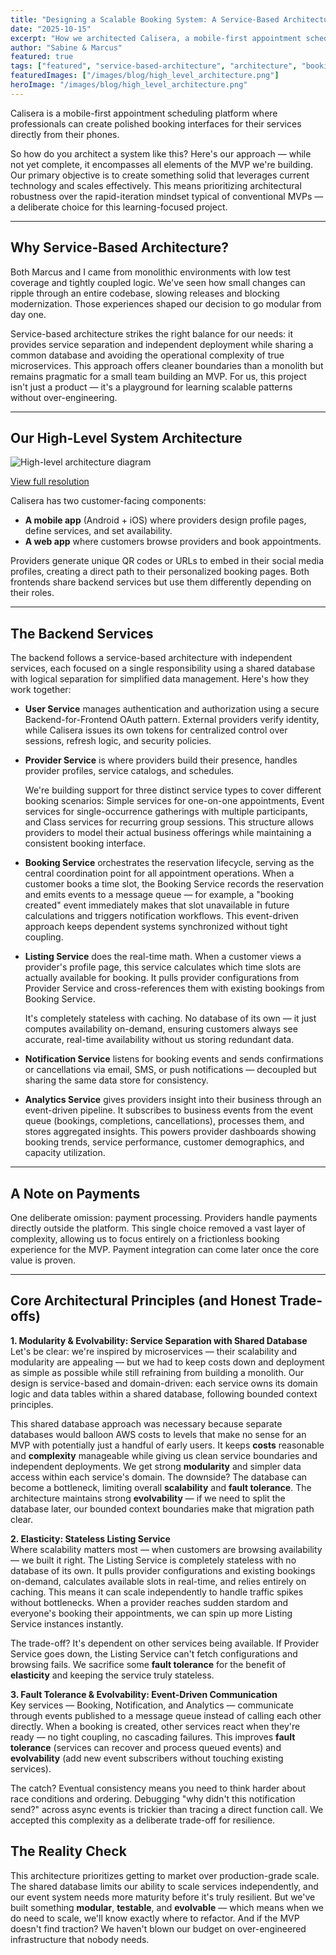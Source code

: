 ```yaml
---
title: "Designing a Scalable Booking System: A Service-Based Architecture"
date: "2025-10-15"
excerpt: "How we architected Calisera, a mobile-first appointment scheduling platform, using service-based architecture to balance scalability with the pragmatic realities of building an MVP."
author: "Sabine & Marcus"
featured: true
tags: ["featured", "service-based-architecture", "architecture", "booking-system", "mvp", "scalability"]
featuredImages: ["/images/blog/high_level_architecture.png"]
heroImage: "/images/blog/high_level_architecture.png"
---
```


Calisera is a mobile-first appointment scheduling platform where professionals can create polished booking interfaces for their services directly from their phones.

So how do you architect a system like this? Here's our approach — while not yet complete, it encompasses all elements of the MVP we're building. Our primary objective is to create something solid that leverages current technology and scales effectively. This means prioritizing architectural robustness over the rapid-iteration mindset typical of conventional MVPs — a deliberate choice for this learning-focused project.

---

## Why Service-Based Architecture?

Both Marcus and I came from monolithic environments with low test coverage and tightly coupled logic. We've seen how small changes can ripple through an entire codebase, slowing releases and blocking modernization. Those experiences shaped our decision to go modular from day one.

Service-based architecture strikes the right balance for our needs: it provides service separation and independent deployment while sharing a common database and avoiding the operational complexity of true microservices. This approach offers cleaner boundaries than a monolith but remains pragmatic for a small team building an MVP. For us, this project isn't just a product — it's a playground for learning scalable patterns without over-engineering.

---

## Our High-Level System Architecture

![High-level architecture diagram](/images/blog/high_level_architecture.png)

[View full resolution](https://drive.google.com/file/d/1sqEQkl8l1K7wX3KamJ8nlrT68nuOsaaC/view?usp=sharing)

Calisera has two customer-facing components:  
- **A mobile app** (Android + iOS) where providers design profile pages, define services, and set availability.  
- **A web app** where customers browse providers and book appointments.  

Providers generate unique QR codes or URLs to embed in their social media profiles, creating a direct path to their personalized booking pages. Both frontends share backend services but use them differently depending on their roles.

---

## The Backend Services

The backend follows a service-based architecture with independent services, each focused on a single responsibility using a shared database with logical separation for simplified data management. Here's how they work together:

- **User Service** manages authentication and authorization using a secure Backend-for-Frontend OAuth pattern. External providers verify identity, while Calisera issues its own tokens for centralized control over sessions, refresh logic, and security policies.  

- **Provider Service** is where providers build their presence, handles provider profiles, service catalogs, and schedules.   

    We're building support for three distinct service types to cover different booking scenarios: Simple services for one-on-one appointments, Event services for single-occurrence gatherings with multiple participants, and Class services for recurring group sessions. This structure allows providers to model their actual business offerings while maintaining a consistent booking interface.

- **Booking Service** orchestrates the reservation lifecycle, serving as the central coordination point for all appointment operations. When a customer books a time slot, the Booking Service records the reservation and emits events to a message queue  —  for example, a "booking created" event immediately makes that slot unavailable in future calculations and triggers notification workflows. This event-driven approach keeps dependent systems synchronized without tight coupling. 

- **Listing Service** does the real-time math. When a customer views a provider's profile page, this service calculates which time slots are actually available for booking. It pulls provider configurations from Provider Service and cross-references them with existing bookings from Booking Service.

    It's completely stateless with caching. No database of its own — it just computes availability on-demand, ensuring customers always see accurate, real-time availability without us storing redundant data.

- **Notification Service** listens for booking events and sends confirmations or cancellations via email, SMS, or push notifications — decoupled but sharing the same data store for consistency.  

- **Analytics Service** gives providers insight into their business through an event-driven pipeline. It subscribes to business events from the event queue (bookings, completions, cancellations), processes them, and stores aggregated insights. This powers provider dashboards showing booking trends, service performance, customer demographics, and capacity utilization. 

---

## A Note on Payments

One deliberate omission: payment processing. Providers handle payments directly outside the platform. This single choice removed a vast layer of complexity, allowing us to focus entirely on a frictionless booking experience for the MVP. Payment integration can come later once the core value is proven.

---

## Core Architectural Principles (and Honest Trade-offs)

**1. Modularity & Evolvability: Service Separation with Shared Database**  
Let's be clear: we're inspired by microservices — their scalability and modularity are appealing — but we had to keep costs down and deployment as simple as possible while still refraining from building a monolith. Our design is service-based and domain-driven: each service owns its domain logic and data tables within a shared database, following bounded context principles.

This shared database approach was necessary because separate databases would balloon AWS costs to levels that make no sense for an MVP with potentially just a handful of early users. It keeps **costs** reasonable and **complexity** manageable while giving us clean service boundaries and independent deployments. We get strong **modularity** and simpler data access within each service's domain. The downside? The database can become a bottleneck, limiting overall **scalability** and **fault tolerance**. The architecture maintains strong **evolvability** — if we need to split the database later, our bounded context boundaries make that migration path clear.

**2. Elasticity: Stateless Listing Service**  
Where scalability matters most — when customers are browsing availability — we built it right. The Listing Service is completely stateless with no database of its own. It pulls provider configurations and existing bookings on-demand, calculates available slots in real-time, and relies entirely on caching. This means it can scale independently to handle traffic spikes without bottlenecks. When a provider reaches sudden stardom and everyone's booking their appointments, we can spin up more Listing Service instances instantly.

The trade-off? It's dependent on other services being available. If Provider Service goes down, the Listing Service can't fetch configurations and browsing fails. We sacrifice some **fault tolerance** for the benefit of **elasticity** and keeping the service truly stateless.

**3. Fault Tolerance & Evolvability: Event-Driven Communication**  
Key services — Booking, Notification, and Analytics — communicate through events published to a message queue instead of calling each other directly. When a booking is created, other services react when they're ready — no tight coupling, no cascading failures. This improves **fault tolerance** (services can recover and process queued events) and **evolvability** (add new event subscribers without touching existing services).

The catch? Eventual consistency means you need to think harder about race conditions and ordering. Debugging "why didn't this notification send?" across async events is trickier than tracing a direct function call. We accepted this complexity as a deliberate trade-off for resilience.

## The Reality Check  
This architecture prioritizes getting to market over production-grade scale. The shared database limits our ability to scale services independently, and our event system needs more maturity before it's truly resilient. But we've built something **modular**, **testable**, and **evolvable** — which means when we do need to scale, we'll know exactly where to refactor. And if the MVP doesn't find traction? We haven't blown our budget on over-engineered infrastructure that nobody needs.